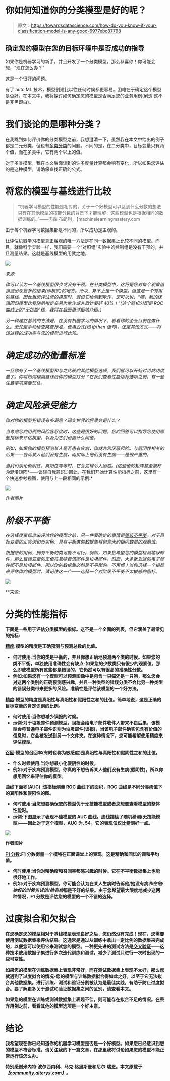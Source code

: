 # 你如何知道你的分类模型是好的呢？

> 原文：<https://towardsdatascience.com/how-do-you-know-if-your-classification-model-is-any-good-6977ebc87798>

## 确定您的模型在您的目标环境中是否成功的指导

如果你是机器学习的新手，并且开发了一个分类模型，那么恭喜你！你可能会想，“现在怎么办？”

这是一个很好的问题。

有了 auto ML 技术，模型创建比以往任何时候都更容易。困难在于确定这个模型是否好。在本文中，我将探讨如何确定您的模型是否满足您的业务用例(剧透:这不是非黑即白)。

# 我们谈论的是哪种分类？

在我跳到如何评价你的分类模型之前，我想澄清一下，虽然我在本文中给出的例子都是二元分类，但也有[多类分类](https://www.mygreatlearning.com/blog/multiclass-classification-explained/)的问题。不同的是，在二分类中，目标变量只有两个值，而在多类中，它有两个以上的值。

对于多类模型，我在本文后面谈到的许多度量计算都会稍有变化，所以如果您评估的是这种模型，请确保查找正确的公式。

# 将您的模型与基线进行比较

> “机器学习模型的性能是相对的，关于一个好模型可以达到什么分数的想法只有在其他模型的技能分数的背景下才能理解，这些模型也是根据相同的数据训练的。”——杰森·布朗利，【machinelearningmastery.com 

由于每个机器学习数据集都是不同的，所以成功是主观的。

让评估机器学习模型真正客观的唯一方法是在同一数据集上比较不同的模型。而且，就像科学实验一样，我们需要一个“对照组”实验中的控制组是没有干预的，并且测量结果。这就是基线模型的用武之地。

![](img/cbc1fd0d25c40049b37554ee0ae3d510.png)

*来源:*[](https://unsplash.com/photos/gKUC4TMhOiY)

*你可以认为一个基线模型很少或没有干预。在分类模型中，这将是您对每个观察值猜测出现最多的结果(即模式)的地方。所以…算不上是一个模型。但这是一个有用的基线，因此当您评估您的模型时，假设它检测到欺诈，您可以说，“嘿，我的逻辑回归模型比我随机指定交易为欺诈或非欺诈要好 40%！”(这个随机分配是 ROC 曲线上的“无技能”线，我将在后面更详细地介绍。)*

*另一种建立基线的方法是，在没有机器学习的情况下，看看你的企业目前在做什么。无论是手动检查某些标准，使用公式(如 if/then 语句)，还是其他方式——将该过程的成功率与您的模型进行比较。*

# *确定成功的衡量标准*

*一旦你有了一个基线模型和与之比较的其他模型选项，我们就可以开始讨论成功度量了。你将如何根据基线给你的模型打分？在我们查看性能指标选项之前，有一些注意事项需要记住。*

# *确定风险承受能力*

*你对你的模型犯错误有多满意？现实世界的后果会是什么？*

*当考虑您的用例的风险容忍度时，这些是很好的问题。您的回答可以指导您使用哪些指标来评估模型，以及为它们设置什么阈值。*

*例如，如果你的模型预测某人是否患有疾病，你就非常厌恶风险。与假阴性相关的后果——告诉某人他们没有生病，而实际上他们没有生病——是很严重的。*

*当我们谈论假阴性、真阳性等等时，它会变得令人困惑。(这些值的矩阵甚至被称为*混淆矩阵*——谈谈自我意识。)因此，在我们开始计算性能指标之前，这里有一个快速参考视图，使用与上一段相同的示例:*

*![](img/dcbfaab2d9440d48f6eeeadb585d6f42.png)*

*作者图片*

# *阶级不平衡*

*在选择度量标准来评估您的模型之前，另一件要确定的事情是[等级不平衡](https://community.alteryx.com/t5/Data-Science/Balancing-Act-Classification-with-Imbalanced-Data/ba-p/841878)。对于目标变量的正实例和负实例，具有平衡类的数据集将包含大约相同数量的观察值。*

*根据您的用例，拥有平衡的类可能不可行。例如，如果您希望您的模型检测垃圾邮件，那么目标变量的正值将意味着该邮件是垃圾邮件。然而，大多数发送的电子邮件都不是垃圾邮件，所以你的数据集必然是不平衡的。不用慌！当你选择一个指标来评估你的模型时，请记住这一点——选择一个对阶级不平衡不太敏感的指标。*

*![](img/a3c379bfc907c968d45ccac95ba1b337.png)*

**来源:*[](https://unsplash.com/photos/D2TZ-ashGzc)*

# **分类的性能指标**

**下面是一些用于评估分类模型的指标。这不是一个全面的列表，但它涵盖了最常见的指标:**

**[精度](https://developers.google.com/machine-learning/crash-course/classification/accuracy#:~:text=Accuracy%20is%20one%20metric%20for,predictions%20Total%20number%20of%20predictions):模型的精度是正确预测与预测总数的比值。**

*   **何时使用:当你的类是平衡的，并且你想正确地预测两个类的时候。如果您的类不平衡，单独使用准确性会有缺点-如果您的少数类只有很少的观察值，那么即使模型所有这些都是错误的，它仍然可以有很高的准确性分数。**
*   **例如:如果您有一个模型可以预测图像中是包含一只猫还是一只狗，那么您会对这两个类别的正确预测感兴趣，并且一种类型的错误分类不会比另一种类型的错误分类带来更多的风险。准确性是评估该模型的一个好方法。**

**[精度](https://developers.google.com/machine-learning/crash-course/classification/precision-and-recall#precision):模型的精度是真阳性与真阳性和假阳性之和的比值。简单地说，这是正确的目标变量的肯定识别的比例。**

*   **何时使用:当你想减少误报的时候。**
*   **示例:对于垃圾邮件预测模型，误报会给电子邮件收件人带来不良后果，该模型会将普通电子邮件识别为垃圾邮件(误报)，当该电子邮件确实包含有价值的信息时，它会被发送到另一个文件夹。在这种情况下，您可能希望使用精度来评估模型。**

**[召回](https://developers.google.com/machine-learning/crash-course/classification/precision-and-recall#recall):模型的召回率(有时也称为敏感度)是真阳性与真阳性和假阴性之和的比值。**

*   **什么时候使用:当你想最小化假阴性的时候。**
*   **例如:对于疾病预测模型，你真的不想告诉某人他们没有生病(假阴性)，所以你想用回忆来评估你的模型。**

**[曲线下面积(AUC)](https://developers.google.com/machine-learning/crash-course/classification/roc-and-auc#AUC) :该指标测量 ROC 曲线下的面积，ROC 曲线是不同分类阈值下的真阳性和假阳性的图。**

*   **何时使用:当您想要确保您的模型优于无技能模型或者您想要查看模型的整体性能时。**
*   **示例:下图显示了表现不佳模型的 AUC 曲线。虚线描绘了随机猜测(无技能模型)——因此对于这个模型，AUC 为. 54，它的表现仅仅比猜测好一点。**

**![](img/04a6d5457c3bc4e6d31f8ee8a2b58c4f.png)**

**作者图片**

**[F1 分数](/essential-things-you-need-to-know-about-f1-score-dbd973bf1a3#4c6c):F1 分数衡量一个模特在正面课堂上的表现。这是精确和回忆的调和平均值。**

*   **何时使用:当你对精确度和召回率都感兴趣的时候。它在不平衡数据集上也能很好地工作。**
*   **例如:对于疾病预测模型，你可能会认为在某人生病时告诉他/她没有病*和在他/她好的时候告诉他/她有病*都是不好的结果。由于您希望最大限度地减少这两种情况，F1 分数是评估您的模型的一个不错的选择。**

# **过度拟合和欠拟合**

**在您确定您的模型相对于基线模型表现良好之后，您仍然没有完成！现在，您需要使用测试数据集来评估结果。这通常是通过从训练中拿出一定比例的数据集来完成的，以便您可以使用它来测试您的模型。一种更先进的测试方法是[交叉验证](https://community.alteryx.com/t5/Data-Science/Holdouts-and-Cross-Validation-Why-the-Data-Used-to-Evaluate-your/ba-p/448982)——这种技术使用数据子集进行多次迭代训练和测试，减少了测试只进行一次时出现的一些可变性。**

**如果您的模型在训练数据集上表现非常好，而在测试数据集上表现不太好，那么您就遇到了过度拟合的情况-您的模型与训练数据拟合得如此之好，以至于它无法拟合其他数据集。进行训练、测试和验证分割被认为是最佳实践，有助于防止过度拟合。要了解更多关于测试和验证数据集之间的区别，请查看本文。**

**如果您的模型在训练或测试数据集上表现不佳，则可能存在拟合不足的情况。在丢弃用例之前，看看其他的模型选项是一个好主意。**

# **结论**

**我希望现在你已经知道你的机器学习模型是否是一个好模型。如果您已经意识到您的模型不符合标准，请关注我的下一篇文章，在那里我将讨论如果您的模型不能正常运行该怎么办。**

**特别感谢米内特·波尔西内利、马克·格里斯曼和尼尔·瑞恩。本文原载于[*【community.alteryx.com】*](https://community.alteryx.com/t5/Data-Science/How-Do-You-Know-If-Your-Classification-Model-is-Any-Good/ba-p/1052936)*。***